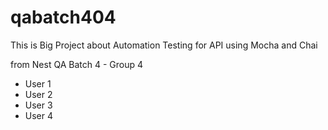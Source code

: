 # qabatch404

This is Big Project about Automation Testing for API using Mocha and Chai

from Nest QA Batch 4 - Group 4

- User 1
- User 2
- User 3
- User 4

